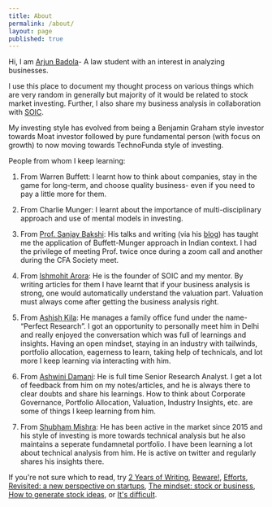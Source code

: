 ```yaml
---
title: About
permalink: /about/
layout: page
published: true
---
```

Hi, I am [Arjun Badola](https://twitter.com/badola_arjun)- A law student with an interest in analyzing businesses.

I use this place to document my thought process on various things which are very random in generally but majority of it would be related to stock market investing. Further, I also share my business analysis in collaboration with [SOIC](https://soic.in/blogs).

My investing style has evolved from being a Benjamin Graham style investor towards Moat investor followed by pure fundamental person (with focus on growth) to now moving towards TechnoFunda style of investing.

People from whom I keep learning:

1. From Warren Buffett: I learnt how to think about companies, stay in the game for long-term, and choose quality business- even if you need to pay a little more for them.
2. From Charlie Munger: I learnt about the importance of multi-disciplinary approach and use of mental models in investing.
3. From [Prof. Sanjay Bakshi](https://twitter.com/Sanjay__Bakshi): His talks and writing (via his [blog](https://fundooprofessor.wordpress.com/)) has taught me the application of Buffett-Munger approach in Indian context. I had the privilege of meeting Prof. twice once during a zoom call and another during the CFA Society meet.

4. From [Ishmohit Arora](https://twitter.com/ishmohit1): He is the founder of SOIC and my mentor. By writing articles for them I have learnt that if your business analysis is strong, one would automatically understand the valuation part. Valuation must always come after getting the business analysis right.
5. From [Ashish Kila](https://twitter.com/ashishkila): He manages a family office fund under the name- “Perfect Research”. I got an opportunity to personally meet him in Delhi and really enjoyed the conversation which was full of learnings and insights. Having an open mindset, staying in an industry with tailwinds, portfolio allocation, eagerness to learn, taking help of technicals, and lot more I keep learning via interacting with him.
6. From [Ashwini Damani](https://twitter.com/ashwinidamani): He is full time Senior Research Analyst. I get a lot of feedback from him on my notes/articles, and he is always there to clear doubts and share his learnings. How to think about Corporate Governance, Portfolio Allocation, Valuation, Industry Insights, etc. are some of things I keep learning from him.
7. From [Shubham Mishra](https://twitter.com/shubhfin): He has been active in the market since 2015 and his style of investing is more towards technical analysis but he also maintains a seperate fundamnetal portfolio. I have been learning a lot about technical analysis from him. He is active on twitter and regularly shares his insights there.

If you're not sure which to read, try [2 Years of Writing](https://arjunbadola.blog/2-years-of-writing/), [Beware!](https://arjunbadola.blog/Beware!/), [Efforts](https://arjunbadola.blog/Efforts/), [Revisited: a new perspective on startups](http://arjunbadola.blog/Revisited-A-New-Perspective-on-Startups/), [The mindset: stock or business](http://arjunbadola.blog/The-Mindset-Stock-or-Business/), [How to generate stock ideas](http://arjunbadola.blog/How-to-Generate-Stock-Ideas/), or [It's difficult](http://arjunbadola.blog/It's-Difficult/).
